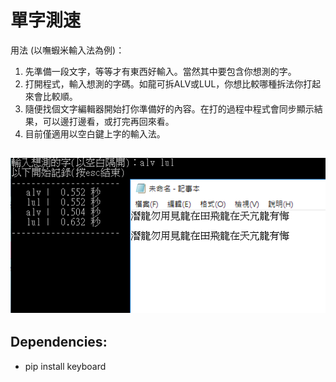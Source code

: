 # 單字測速
用法 (以嘸蝦米輸入法為例)：

1. 先準備一段文字，等等才有東西好輸入。當然其中要包含你想測的字。
2. 打開程式，輸入想測的字碼。如龍可拆ALV或LUL，你想比較哪種拆法你打起來會比較順。
3. 隨便找個文字編輯器開始打你準備好的內容。在打的過程中程式會同步顯示結果，可以邊打邊看，或打完再回來看。
4. 目前僅適用以空白鍵上字的輸入法。  
  
![](example.png)  
---
## Dependencies:  
- pip install keyboard
